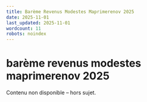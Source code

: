 ```yaml
---
title: Barème Revenus Modestes Maprimerenov 2025
date: 2025-11-01
last_updated: 2025-11-01
wordcount: 11
robots: noindex
---
```


# barème revenus modestes maprimerenov 2025

Contenu non disponible – hors sujet.